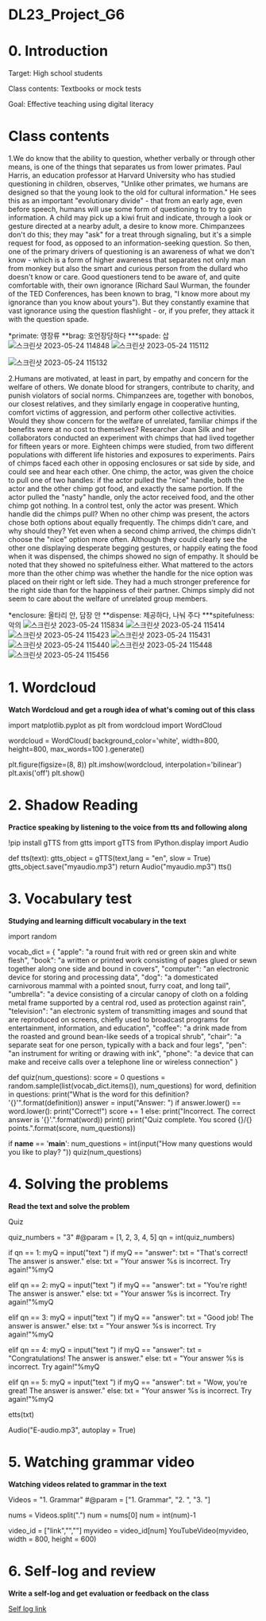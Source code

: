 # DL23_Project_G6
# 0. Introduction
Target: High school students

Class contents: Textbooks or mock tests

Goal: Effective teaching using digital literacy
# Class contents
1.We do know that the ability to question, whether verbally or through other means, is one of the things that separates us from lower primates. Paul Harris, an education professor at Harvard University who has studied questioning in children, observes, "Unlike other primates, we humans are designed so that the young look to the old for cultural information." He sees this as an important "evolutionary divide" - that from an early age, even before speech, humans will use some form of questioning to try to gain information. A child may pick up a kiwi fruit and indicate, through a look or gesture directed at a nearby adult, a desire to know more. Chimpanzees don't do this; they may "ask" for a treat through signaling, but it's a simple request for food, as opposed to an information-seeking question. So then, one of the primary drivers of questioning is an awareness of what we don't know - which is a form of higher awareness that separates not only man from monkey but also the smart and curious person from the dullard who doesn't know or care. Good questioners tend to be aware of, and quite comfortable with, their own ignorance (Richard Saul Wurman, the founder of the TED Conferences, has been known to brag, "I know more about my ignorance than you know about yours"). But they constantly examine that vast ignorance using the question flashlight - or, if you prefer, they attack it with the question spade.

*primate: 영장류 **brag: 호언장당하다 ***spade: 삽
![스크린샷 2023-05-24 114848](https://github.com/JRJO00/DL23_Project_G6/assets/127911632/b2cc15af-6cdc-4d48-b6fe-f96adbd44d4d)
![스크린샷 2023-05-24 115112](https://github.com/JRJO00/DL23_Project_G6/assets/127911632/a0e6cc15-f98e-4507-b18f-7cc9efdeab5b)

![스크린샷 2023-05-24 115132](https://github.com/JRJO00/DL23_Project_G6/assets/127911632/8018a2b3-11bb-4524-999c-870c7c950ef6)

2.Humans are motivated, at least in part, by empathy and concern for the welfare of others. We donate blood for strangers, contribute to charity, and punish violators of social norms. Chimpanzees are, together with bonobos, our closest relatives, and they similarly engage in cooperative hunting, comfort victims of aggression, and perform other collective activities. Would they show concern for the welfare of unrelated, familiar chimps if the benefits were at no cost to themselves? Researcher Joan Silk and her collaborators conducted an experiment with chimps that had lived together for fifteen years or more. Eighteen chimps were studied, from two different populations with different life histories and exposures to experiments. Pairs of chimps faced each other in opposing enclosures or sat side by side, and could see and hear each other. One chimp, the actor, was given the choice to pull one of two handles: if the actor pulled the "nice" handle, both the actor and the other chimp got food, and exactly the same portion. If the actor pulled the "nasty" handle, only the actor received food, and the other chimp got nothing. In a control test, only the actor was present. Which handle did the chimps pull? When no other chimp was present, the actors chose both options about equally frequently. The chimps didn't care, and why should they? Yet even when a second chimp arrived, the chimps didn't choose the "nice" option more often. Although they could clearly see the other one displaying desperate begging gestures, or happily eating the food when it was dispensed, the chimps showed no sign of empathy. It should be noted that they showed no spitefulness either. What mattered to the actors more than the other chimp was whether the handle for the nice option was placed on their right or left side. They had a much stronger preference for the right side than for the happiness of their partner. Chimps simply did not seem to care about the welfare of unrelated group members.

*enclosure: 올타리 안, 담장 안 **dispense: 제공하다, 나눠 주다 ***spitefulness: 악의
![스크린샷 2023-05-24 115834](https://github.com/JRJO00/DL23_Project_G6/assets/127911632/27797ae6-7414-4f8d-a750-36f128dd1e99)
![스크린샷 2023-05-24 115414](https://github.com/JRJO00/DL23_Project_G6/assets/127911632/a73d4fac-9559-495c-9cd6-1cd019a22bea)
![스크린샷 2023-05-24 115423](https://github.com/JRJO00/DL23_Project_G6/assets/127911632/4cd2d315-438e-4066-89b7-c5fc53e37962)
![스크린샷 2023-05-24 115431](https://github.com/JRJO00/DL23_Project_G6/assets/127911632/4299c568-b556-4104-8367-dc3af6a98278)
![스크린샷 2023-05-24 115440](https://github.com/JRJO00/DL23_Project_G6/assets/127911632/aee8d4d4-6716-4ce0-b569-45bc76d2543c)
![스크린샷 2023-05-24 115448](https://github.com/JRJO00/DL23_Project_G6/assets/127911632/1728db40-1b67-40ee-8a2a-2ca4cab4fa34)
![스크린샷 2023-05-24 115456](https://github.com/JRJO00/DL23_Project_G6/assets/127911632/397ba72c-c467-4edc-8f09-037a628d8694)
# 1. Wordcloud

**Watch Wordcloud and get a rough idea of what's coming out of this class**

import matplotlib.pyplot as plt
from wordcloud import WordCloud

wordcloud = WordCloud(
    background_color='white',
    width=800,
    height=800,
    max_words=100
).generate()

plt.figure(figsize=(8, 8))
plt.imshow(wordcloud, interpolation='bilinear')
plt.axis('off')
plt.show()

# 2. Shadow Reading
**Practice speaking by listening to the voice from tts and following along**

!pip install gTTS
from gtts import gTTS
from IPython.display import Audio

def tts(text):
  gtts_object = gTTS(text,lang = "en", slow = True) 
  gtts_object.save("myaudio.mp3")
  return Audio("myaudio.mp3")
tts()


# 3. Vocabulary test
**Studying and learning difficult vocabulary in the text**

import random

vocab_dict = {
    "apple": "a round fruit with red or green skin and white flesh",
    "book": "a written or printed work consisting of pages glued or sewn together along one side and bound in covers",
    "computer": "an electronic device for storing and processing data",
    "dog": "a domesticated carnivorous mammal with a pointed snout, furry coat, and long tail",
    "umbrella": "a device consisting of a circular canopy of cloth on a folding metal frame supported by a central rod, used as protection against rain",
    "television": "an electronic system of transmitting images and sound that are reproduced on screens, chiefly used to broadcast programs for entertainment, information, and education",
    "coffee": "a drink made from the roasted and ground bean-like seeds of a tropical shrub",
    "chair": "a separate seat for one person, typically with a back and four legs",
    "pen": "an instrument for writing or drawing with ink",
    "phone": "a device that can make and receive calls over a telephone line or wireless connection"
}

def quiz(num_questions):
    score = 0
    questions = random.sample(list(vocab_dict.items()), num_questions)
    for word, definition in questions:
        print("What is the word for this definition? '{}'".format(definition))
        answer = input("Answer: ")
        if answer.lower() == word.lower():
            print("Correct!")
            score += 1
        else:
            print("Incorrect. The correct answer is '{}'.".format(word))
        print()
    print("Quiz complete. You scored {}/{} points.".format(score, num_questions))

if __name__ == '__main__':
    num_questions = int(input("How many questions would you like to play? "))
    quiz(num_questions)
    
# 4. Solving the problems
**Read the text and solve the problem**

Quiz

quiz_numbers = "3" #@param = [1, 2, 3, 4, 5]
qn = int(quiz_numbers)

if qn == 1:
  myQ = input("text ")
  if myQ == "answer":
    txt = "That's correct! The answer is answer."
  else:
    txt = "Your answer %s is incorrect. Try again!"%myQ

elif qn == 2:
  myQ = input("text ")
  if myQ == "answer":
    txt = "You're right! The answer is answer."
  else:
    txt = "Your answer %s is incorrect. Try again!"%myQ

elif qn == 3:
  myQ = input("text ")
  if myQ == "answer":
    txt = "Good job! The answer is answer."
  else:
    txt = "Your answer %s is incorrect. Try again!"%myQ

elif qn == 4:
  myQ = input("text ")
  if myQ == "answer":
    txt = "Congratulations! The answer is answer."
  else:
    txt = "Your answer %s is incorrect. Try again!"%myQ

elif qn == 5:
  myQ = input("text ")
  if myQ == "answer":
    txt = "Wow, you're great! The answer is answer."
  else:
    txt = "Your answer %s is incorrect. Try again!"%myQ

etts(txt)

Audio("E-audio.mp3", autoplay = True)

# 5. Watching grammar video
**Watching videos related to grammar in the text**

Videos = "1. Grammar" #@param = ["1. Grammar", "2. ", "3. "]

nums = Videos.split(".")
num = nums[0]
num = int(num)-1

video_id = ["link","",""]
myvideo = video_id[num]
YouTubeVideo(myvideo, width = 800, height = 600)
# 6. Self-log and review
**Write a self-log and get evaluation or feedback on the class**

[Self log link](https://forms.gle/)
